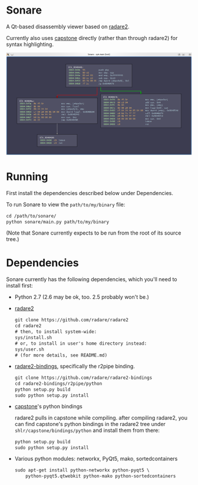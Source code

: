 Sonare
======

A Qt-based disassembly viewer based on
[radare2](https://github.com/radare/radare2/).

Currently also uses [capstone](https://github.com/aquynh/capstone)
directly (rather than through radare2) for syntax highlighting.

![a screenshot](/doc/screenshot-test.png?raw=true)


# Running

First install the dependencies described below under Dependencies.

To run Sonare to view the `path/to/my/binary` file:

    cd /path/to/sonare/
    python sonare/main.py path/to/my/binary

(Note that Sonare currently expects to be run from the root of its source
tree.)


# Dependencies

Sonare currently has the following dependencies, which you'll need to
install first:

* Python 2.7 (2.6 may be ok, too. 2.5 probably won't be.)

* [radare2](https://github.com/radare/radare2)

  ```
  git clone https://github.com/radare/radare2
  cd radare2
  # then, to install system-wide:
  sys/install.sh
  # or, to install in user's home directory instead:
  sys/user.sh
  # (for more details, see README.md)
  ```

* [radare2-bindings](https://github.com/radare/radare2-bindings), specifically
  the r2pipe binding.

  ```
  git clone https://github.com/radare/radare2-bindings
  cd radare2-bindings/r2pipe/python
  python setup.py build
  sudo python setup.py install
  ```

* [capstone](https://github.com/aquynh/capstone)'s python bindings

  radare2 pulls in capstone while compiling. after compiling
  radare2, you can find capstone's python bindings in the radare2
  tree under `shlr/capstone/bindings/python` and install them from
  there:

  ```
  python setup.py build
  sudo python setup.py install
  ```

* Various python modules: networkx, PyQt5, mako, sortedcontainers

  ```
  sudo apt-get install python-networkx python-pyqt5 \
      python-pyqt5.qtwebkit python-mako python-sortedcontainers
  ```

